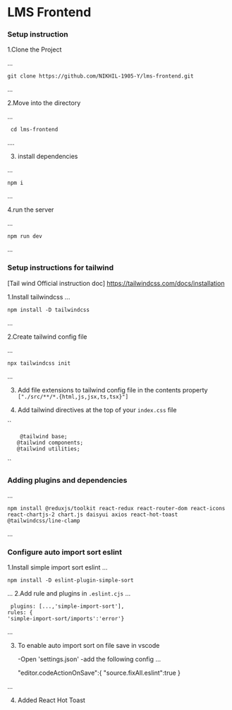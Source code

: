 # LMS Frontend

### Setup instruction

1.Clone the Project

...

    git clone https://github.com/NIKHIL-1905-Y/lms-frontend.git

...
    

2.Move into the directory

...

     cd lms-frontend
....


3. install dependencies

...

    npm i

...

4.run the server 

...
    
    npm run dev

...


### Setup instructions for tailwind
[Tail wind Official instruction doc] https://tailwindcss.com/docs/installation


1.Install tailwindcss
...

    npm install -D tailwindcss

...

2.Create tailwind config file

...
 
    npx tailwindcss init

...    

3. Add file extensions to tailwind config file in the contents property
``
    ["./src/**/*.{html,js,jsx,ts,tsx}"]
``

4. Add tailwind directives at the top of your `index.css` file

``

        @tailwind base;
       @tailwind components;
       @tailwind utilities;

``

### Adding plugins and dependencies

...
   
    npm install @reduxjs/toolkit react-redux react-router-dom react-icons react-chartjs-2 chart.js daisyui axios react-hot-toast @tailwindcss/line-clamp

 ...   


### Configure auto import sort eslint

1.Install simple import sort eslint
...

    npm install -D eslint-plugin-simple-sort
...
2.Add rule and plugins in `.eslint.cjs`
...
     
     plugins: [...,'simple-import-sort'],
    rules: {
    'simple-import-sort/imports':'error'}
   
...

3. To enable auto import sort on file save in vscode

    -Open 'settings.json'
    -add the following config
...

     "editor.codeActionOnSave":{
        "source.fixAll.eslint":true
     }

...

4. Added React Hot Toast